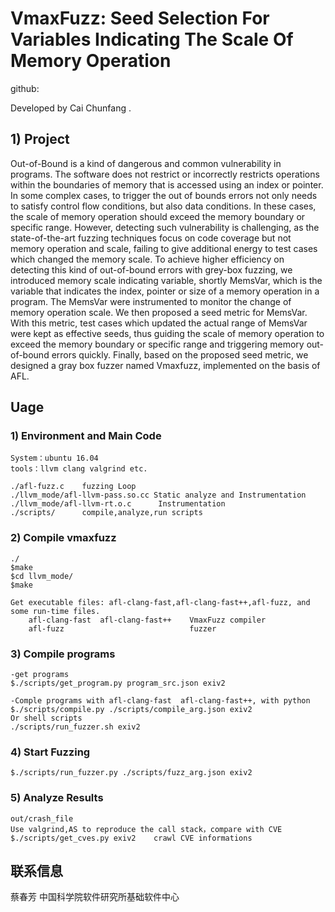 # VmaxFuzz: Seed Selection For Variables Indicating The Scale Of Memory Operation

github:

Developed by Cai Chunfang .

## 1) Project 

Out-of-Bound is a kind of dangerous and common vulnerability in programs. The software does not restrict or incorrectly restricts operations within the boundaries of memory that is accessed using an index or pointer. In some complex cases, to trigger the out of bounds errors not only needs to satisfy control flow conditions, but also data conditions. In these cases, the scale of memory operation should exceed the memory boundary or specific range. However, detecting such vulnerability is challenging, as the state-of-the-art fuzzing techniques focus on code coverage but not memory operation and scale, failing to give additional energy to test cases which changed the memory scale. To achieve higher efficiency on detecting this kind of out-of-bound errors with grey-box fuzzing, we introduced memory scale indicating variable, shortly MemsVar, which is the variable that indicates the index, pointer or size of a memory operation in a program. The MemsVar were instrumented to monitor the change of memory operation scale. We then proposed a seed metric for MemsVar. With this metric, test cases which updated the actual range of MemsVar were kept as effective seeds, thus guiding the scale of memory operation to exceed the memory boundary or specific range and triggering memory out-of-bound errors quickly. Finally, based on the proposed seed metric, we designed a gray box fuzzer named Vmaxfuzz, implemented on the basis of AFL.

## Uage

### 1) Environment and Main Code 

    System：ubuntu 16.04
    tools：llvm clang valgrind etc.
    
    ./afl-fuzz.c    fuzzing Loop
    ./llvm_mode/afl-llvm-pass.so.cc Static analyze and Instrumentation
    ./llvm_mode/afl-llvm-rt.o.c      Instrumentation
    ./scripts/      compile,analyze,run scripts

### 2) Compile vmaxfuzz 

    ./
    $make
    $cd llvm_mode/
    $make

    Get executable files: afl-clang-fast,afl-clang-fast++,afl-fuzz, and some run-time files.
        afl-clang-fast  afl-clang-fast++    VmaxFuzz compiler
        afl-fuzz                            fuzzer

### 3) Compile programs

    -get programs
    $./scripts/get_program.py program_src.json exiv2

    -Comple programs with afl-clang-fast  afl-clang-fast++, with python
    $./scripts/compile.py ./scripts/compile_arg.json exiv2
    Or shell scripts
    ./scripts/run_fuzzer.sh exiv2

### 4) Start Fuzzing

    $./scripts/run_fuzzer.py ./scripts/fuzz_arg.json exiv2
    
### 5) Analyze Results

    out/crash_file
    Use valgrind,AS to reproduce the call stack，compare with CVE
    $./scripts/get_cves.py exiv2    crawl CVE informations

## 联系信息

蔡春芳
中国科学院软件研究所基础软件中心





